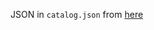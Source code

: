 JSON in `catalog.json` from [here](https://raw.githubusercontent.com/usnistgov/oscal-content/refs/heads/main/examples/catalog/json/basic-catalog.json)
